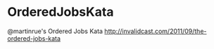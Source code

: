 OrderedJobsKata
===============

@martinrue's Ordered Jobs Kata http://invalidcast.com/2011/09/the-ordered-jobs-kata
